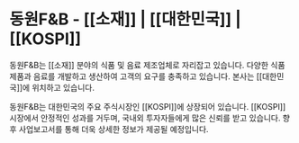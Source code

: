 # 동원F&B - [[소재]] | [[대한민국]] | [[KOSPI]]

동원F&B는 [[소재]] 분야의 식품 및 음료 제조업체로 자리잡고 있습니다. 다양한 식품 제품과 음료를 개발하고 생산하여 고객의 요구를 충족하고 있습니다. 본사는 [[대한민국]]에 위치하고 있습니다.

동원F&B는 대한민국의 주요 주식시장인 [[KOSPI]]에 상장되어 있습니다. [[KOSPI]] 시장에서 안정적인 성과를 거두며, 국내외 투자자들에게 많은 신뢰를 받고 있습니다. 향후 사업보고서를 통해 더욱 상세한 정보가 제공될 예정입니다.
